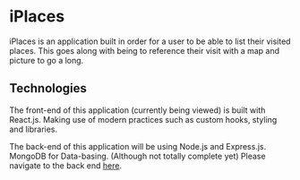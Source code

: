 # iPlaces

iPlaces is an application built in order for a user to be able to list their visited places. 
This goes along with being to reference their visit with a map and picture to go a long. 

## Technologies
The front-end of this application (currently being viewed) is built with React.js. Making use of modern practices such as custom hooks, styling and libraries.

The back-end of this application will be using Node.js and Express.js. MongoDB for Data-basing. (Although not totally complete yet)
Please navigate to the back end [here](https://github.com/ChaimSh/i-places-backend).
